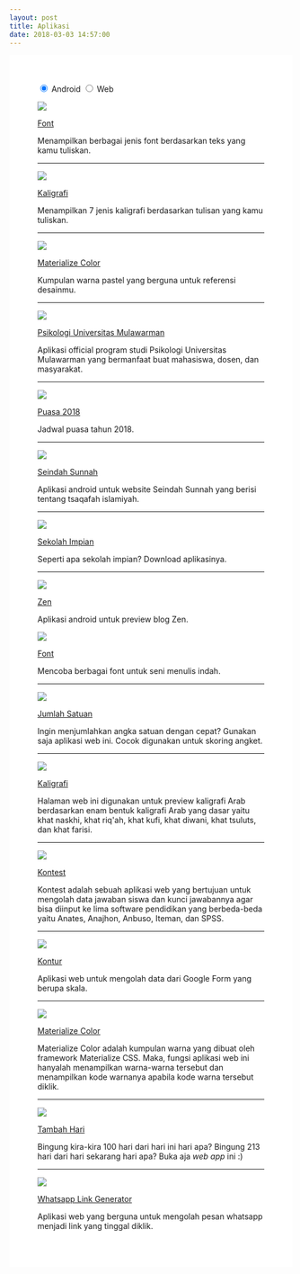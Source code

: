 ```yaml
---
layout: post
title: Aplikasi
date: 2018-03-03 14:57:00
---
```


<main>
  
  <input id="tab1" type="radio" name="tabs" checked>
  <label for="tab1">Android</label>
    
  <input id="tab2" type="radio" name="tabs">
  <label for="tab2">Web</label>
    
  <section id="content1" markdown='1'>

![](https://s25.postimg.org/anj80qj0f/Screenshot_2018-03-03-16-12-15.jpg)

[Font](https://play.google.com/store/apps/details?id=com.mzaini30.font)

Menampilkan berbagai jenis font berdasarkan teks yang kamu tuliskan.

---

![](https://s25.postimg.org/xozt6gnsv/Screenshot_2018-03-03-16-12-53.jpg)

[Kaligrafi](https://play.google.com/store/apps/details?id=com.mzaini30.kaligrafi)

Menampilkan 7 jenis kaligrafi berdasarkan tulisan yang kamu tuliskan.

---

![](https://s25.postimg.org/6eehyixqn/Screenshot_2018-03-03-16-13-07.jpg)

[Materialize Color](https://play.google.com/store/apps/details?id=com.mzaini30.materializecolor)

Kumpulan warna pastel yang berguna untuk referensi desainmu.

---

![](https://s25.postimg.org/8vq95s27j/Screenshot_2018-03-03-16-14-37.jpg)

[Psikologi Universitas Mulawarman](https://play.google.com/store/apps/details?id=com.mzaini30.psikologiuniversitasmulawarman)

Aplikasi official program studi Psikologi Universitas Mulawarman yang bermanfaat buat mahasiswa, dosen, dan masyarakat.

---

![](https://s25.postimg.org/9y0foaxvj/Screenshot_2018-03-03-16-14-57.jpg)

[Puasa 2018](https://play.google.com/store/apps/details?id=com.mzaini30.puasa2018)

Jadwal puasa tahun 2018.

---

![](https://s25.postimg.org/3x2qr7o3z/Screenshot_2018-03-03-16-15-19.jpg)

[Seindah Sunnah](https://play.google.com/store/apps/details?id=com.mzaini30.seindahsunnah)

Aplikasi android untuk website Seindah Sunnah yang berisi tentang tsaqafah islamiyah.

---

![](https://s25.postimg.org/kxlmzvlpr/Screenshot_2018-03-03-16-15-29.jpg)

[Sekolah Impian](https://play.google.com/store/apps/details?id=com.mzaini30.sekolahimpian)

Seperti apa sekolah impian? Download aplikasinya.

---

![](https://s25.postimg.org/bptej5jsf/Screenshot_2018-03-03-16-15-44.jpg)

[Zen](https://play.google.com/store/apps/details?id=com.mzaini30.zen)

Aplikasi android untuk preview blog Zen.

  </section>
    
  <section id="content2" markdown='1'>

![](https://s25.postimg.org/4vvgoyr3z/Screenshot_from_2018-02-02_14_44_14.png)

[Font](/font)

Mencoba berbagai font untuk seni menulis indah.

---

![](https://s25.postimg.org/pav5ryxov/Screenshot_from_2018-02-20_00_20_37.png)

[Jumlah Satuan](/jumlah-satuan)

Ingin menjumlahkan angka satuan dengan cepat? Gunakan saja aplikasi web ini. Cocok digunakan untuk skoring angket.

---

![](https://s25.postimg.org/et6hi5w6n/Screenshot_from_2018-02-02_14_49_18.png)

[Kaligrafi](/kaligrafi)

Halaman web ini digunakan untuk preview kaligrafi Arab berdasarkan enam bentuk kaligrafi Arab yang dasar yaitu khat naskhi, khat riq'ah, khat kufi, khat diwani, khat tsuluts, dan khat farisi.

---

![](https://s25.postimg.org/z1p9q3gdr/Screenshot_from_2018-02-02_09_21_26.png)

[Kontest](/kontest)

Kontest adalah sebuah aplikasi web yang bertujuan untuk mengolah data jawaban siswa dan kunci jawabannya agar bisa diinput ke lima software pendidikan yang berbeda-beda yaitu Anates, Anajhon, Anbuso, Iteman, dan SPSS.

---

![](https://s25.postimg.org/mpvk3zru7/Screenshot_from_2018-02-02_16_46_04.png)

[Kontur](/kontur)

Aplikasi web untuk mengolah data dari Google Form yang berupa skala.

---

![](https://s25.postimg.org/ormuqxitb/Screenshot_from_2018-02-02_09_29_56.png)

[Materialize Color](/color30)

Materialize Color adalah kumpulan warna yang dibuat oleh framework Materialize CSS. Maka, fungsi aplikasi web ini hanyalah menampilkan warna-warna tersebut dan menampilkan kode warnanya apabila kode warna tersebut diklik.

---

![](https://s25.postimg.org/x0np8974v/Screenshot_from_2018-02-17_14_04_27.png)

[Tambah Hari](/tambah-hari)

Bingung kira-kira 100 hari dari hari ini hari apa? Bingung 213 hari dari hari sekarang hari apa? Buka aja _web app_ ini :)

---

![](https://s25.postimg.org/4x0t4svvz/Screenshot_from_2018-02-02_09_27_13.png)

[Whatsapp Link Generator](/wa)

Aplikasi web yang berguna untuk mengolah pesan whatsapp menjadi link yang tinggal diklik.

  </section>
    
</main>
<style type="text/css">
@import url("https://maxcdn.bootstrapcdn.com/font-awesome/4.7.0/css/font-awesome.min.css");
main {
  min-width: 320px;
  max-width: 800px;
  padding: 50px;
  margin: 0 auto;
  background: #fff;
}

section {
  display: none;
  padding: 20px 0 0;
  border-top: 1px solid #ddd;
}

input {
  display: none;
}

label {
  display: inline-block;
  margin: 0 0 -1px;
  padding: 15px 25px;
  font-weight: 600;
  text-align: center;
  color: #bbb;
  border: 1px solid transparent;
}

label:before {
  font-family: fontawesome;
  font-weight: normal;
  margin-right: 10px;
}

label[for*='1']:before {
  content: '\f1cb';
}

label[for*='2']:before {
  content: '\f17d';
}

label:hover {
  color: #888;
  cursor: pointer;
}

input:checked + label {
  color: #555;
  border: 1px solid #ddd;
  border-top: 2px solid orange;
  border-bottom: 1px solid #fff;
}

#tab1:checked ~ #content1,
#tab2:checked ~ #content2 {
  display: block;
}

@media screen and (max-width: 650px) {
  label {
    font-size: 0;
  }

  label:before {
    margin: 0;
    font-size: 18px;
  }
}
@media screen and (max-width: 400px) {
  label {
    padding: 15px;
  }
}
</style>